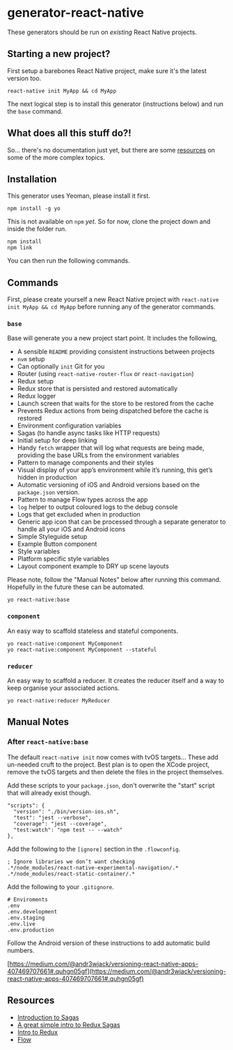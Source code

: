 # generator-react-native

These generators should be run on _existing_ React Native projects.

## Starting a new project?

First setup a barebones React Native project, make sure it's the latest version too.

```
react-native init MyApp && cd MyApp
```

The next logical step is to install this generator (instructions below) and run the `base` command.

## What does all this stuff do?!

So... there's no documentation just yet, but there are some [resources](#resources) on some of the more complex topics.

## Installation

This generator uses Yeoman, please install it first.

```
npm install -g yo
```

This is not available on `npm` _yet_. So for now, clone the project down and inside the folder run.

```
npm install
npm link
```

You can then run the following commands.

## Commands

First, please create yourself a new React Native project with `react-native init MyApp && cd MyApp` before running any of the generator commands.

### `base`

Base will generate you a new project start point. It includes the following,
* A sensible `README` providing consistent instructions between projects
* `nvm` setup
* Can optionally `init` Git for you
* Router (using `react-native-router-flux` or `react-navigation`)
* Redux setup
* Redux store that is persisted and restored automatically
* Redux logger
* Launch screen that waits for the store to be restored from the cache
* Prevents Redux actions from being dispatched before the cache is restored
* Environment configuration variables
* Sagas (to handle async tasks like HTTP requests)
* Initial setup for deep linking
* Handy `fetch` wrapper that will log what requests are being made, providing the base URLs from the environment variables
* Pattern to manage components and their styles
* Visual display of your app’s environment while it’s running, this get’s hidden in production
* Automatic versioning of iOS and Android versions based on the `package.json` version.
* Pattern to manage Flow types across the app
* `log` helper to output coloured logs to the debug console
* Logs that get excluded when in production
* Generic app icon that can be processed through a separate generator to handle all your iOS and Android icons
* Simple Styleguide setup
* Example Button component
* Style variables
* Platform specific style variables
* Layout component example to DRY up scene layouts

Please note, follow the "Manual Notes" below after running this command. Hopefully in the future these can be automated.

```
yo react-native:base
```

### `component`

An easy way to scaffold stateless and stateful components.

```
yo react-native:component MyComponent
yo react-native:component MyComponent --stateful
```

### `reducer`

An easy way to scaffold a reducer. It creates the reducer itself and a way to keep organise your associated actions.

```
yo react-native:reducer MyReducer
```

## Manual Notes

### After `react-native:base`

The default `react-native init` now comes with tvOS targets... These add un-needed cruft to the project. Best plan is to open the XCode project, remove the tvOS targets and then delete the files in the project themselves.

Add these scripts to your `package.json`, don't overwrite the "start" script that will already exist though.

```
"scripts": {
  "version": "./bin/version-ios.sh",
  "test": "jest --verbose",
  "coverage": "jest --coverage",
  "test:watch": "npm test -- --watch"
},
```

Add the following to the `[ignore]` section in the `.flowconfig`.

```
; Ignore libraries we don’t want checking
.*/node_modules/react-native-experimental-navigation/.*
.*/node_modules/react-static-container/.*
```

Add the following to your `.gitignore`.

```
# Enviroments
.env
.env.development
.env.staging
.env.live
.env.production
```

Follow the Android version of these instructions to add automatic build numbers.

[https://medium.com/@andr3wjack/versioning-react-native-apps-407469707661#.quhgn05gf](https://medium.com/@andr3wjack/versioning-react-native-apps-407469707661#.quhgn05gf)

## Resources

* [Introduction to Sagas](https://redux-saga.github.io/redux-saga/docs/introduction/BeginnerTutorial.html)
* [A great simple intro to Redux Sagas](https://www.youtube.com/watch?v=msx0Qiu8NxQ&list=PLw7fHewFA6OTyUnLiZ1HQvYdzjp9ARMQw)
* [Intro to Redux](http://redux.js.org/docs/basics/Reducers.html)
* [Flow](https://flowtype.org/)
